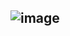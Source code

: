 ## ![image](https://github.com/CodeWarriorLLC/CodeWarriorLLC/assets/170987014/1dd43a63-da32-4ed0-a122-9680cc7ef417)


<!--
**CodeWarriorLLC/CodeWarriorLLC** is a ✨ _special_ ✨ repository because its `README.md` (this file) appears on your GitHub profile.

Here are some ideas to get you started:

- 🔭 I’m currently working on ...
- 🌱 I’m currently learning ...
- 👯 I’m looking to collaborate on ...
- 🤔 I’m looking for help with ...
- 💬 Ask me about ...
- 📫 How to reach me: ...
- 😄 Pronouns: ...
- ⚡ Fun fact: ...
-->
